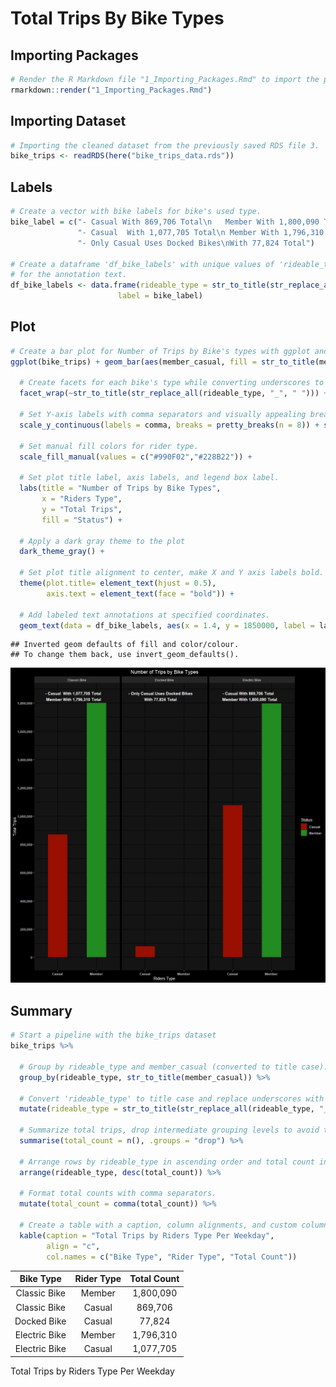 Total Trips By Bike Types
================

## Importing Packages

``` r
# Render the R Markdown file "1_Importing_Packages.Rmd" to import the packages.
rmarkdown::render("1_Importing_Packages.Rmd")
```

## Importing Dataset

``` r
# Importing the cleaned dataset from the previously saved RDS file 3.
bike_trips <- readRDS(here("bike_trips_data.rds"))
```

## Labels

``` r
# Create a vector with bike labels for bike's used type.
bike_label = c("- Casual With 869,706 Total\n   Member With 1,800,090 Total",
               "- Casual  With 1,077,705 Total\n Member With 1,796,310 Total",
               "- Only Casual Uses Docked Bikes\nWith 77,824 Total")

# Create a dataframe 'df_bike_labels' with unique values of 'rideable_type' from dataset and corresponding labels,
# for the annotation text.
df_bike_labels <- data.frame(rideable_type = str_to_title(str_replace_all(unique(bike_trips$rideable_type), "_", " ")), 
                        label = bike_label)
```

## Plot

``` r
# Create a bar plot for Number of Trips by Bike's types with ggplot and adjust bars width to 0.5
ggplot(bike_trips) + geom_bar(aes(member_casual, fill = str_to_title(member_casual)), width = 0.5) +
  
  # Create facets for each bike's type while converting underscores to spaces and title-casing texts.
  facet_wrap(~str_to_title(str_replace_all(rideable_type, "_", " "))) + 
  
  # Set Y-axis labels with comma separators and visually appealing breaks, Set X-axis labels to title case.
  scale_y_continuous(labels = comma, breaks = pretty_breaks(n = 8)) + scale_x_discrete(labels = str_to_title) +
  
  # Set manual fill colors for rider type.
  scale_fill_manual(values = c("#990F02","#228B22")) + 
  
  # Set plot title label, axis labels, and legend box label.
  labs(title = "Number of Trips by Bike Types",
       x = "Riders Type",
       y = "Total Trips",
       fill = "Status") + 
  
  # Apply a dark gray theme to the plot
  dark_theme_gray() + 
  
  # Set plot title alignment to center, make X and Y axis labels bold.
  theme(plot.title= element_text(hjust = 0.5),
        axis.text = element_text(face = "bold")) +
  
  # Add labeled text annotations at specified coordinates.
  geom_text(data = df_bike_labels, aes(x = 1.4, y = 1850000, label = label), fontface = "bold", size = 4)
```

    ## Inverted geom defaults of fill and color/colour.
    ## To change them back, use invert_geom_defaults().

![](11_Total_Rides_By_Bike_Types_files/figure-gfm/Types%20Plot-1.png)<!-- -->

## Summary

``` r
# Start a pipeline with the bike_trips dataset
bike_trips %>%
  
  # Group by rideable_type and member_casual (converted to title case).
  group_by(rideable_type, str_to_title(member_casual)) %>%
  
  # Convert 'rideable_type' to title case and replace underscores with spaces
  mutate(rideable_type = str_to_title(str_replace_all(rideable_type, "_", " "))) %>% 
  
  # Summarize total trips, drop intermediate grouping levels to avoid the message.
  summarise(total_count = n(), .groups = "drop") %>% 
  
  # Arrange rows by rideable_type in ascending order and total count in descending order.
  arrange(rideable_type, desc(total_count)) %>% 
  
  # Format total counts with comma separators.
  mutate(total_count = comma(total_count)) %>% 
  
  # Create a table with a caption, column alignments, and custom column names
  kable(caption = "Total Trips by Riders Type Per Weekday",
        align = "c",
        col.names = c("Bike Type", "Rider Type", "Total Count"))
```

|   Bike Type   | Rider Type | Total Count |
|:-------------:|:----------:|:-----------:|
| Classic Bike  |   Member   |  1,800,090  |
| Classic Bike  |   Casual   |   869,706   |
|  Docked Bike  |   Casual   |   77,824    |
| Electric Bike |   Member   |  1,796,310  |
| Electric Bike |   Casual   |  1,077,705  |

Total Trips by Riders Type Per Weekday
